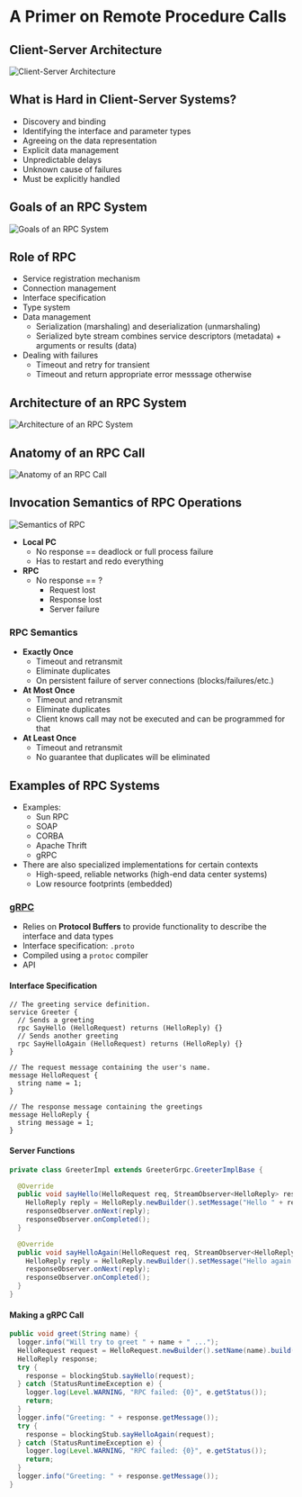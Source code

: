 # A Primer on Remote Procedure Calls

## Client-Server Architecture
![Client-Server Architecture](img/client-server-architecture.png)

## What is Hard in Client-Server Systems?
- Discovery and binding
- Identifying the interface and parameter types
- Agreeing on the data representation
- Explicit data management
- Unpredictable delays
- Unknown cause of failures
- Must be explicitly handled

## Goals of an RPC System
![Goals of an RPC System](img/rpc-goals.png)

## Role of RPC
- Service registration mechanism
- Connection management
- Interface specification
- Type system
- Data management
  - Serialization (marshaling) and deserialization (unmarshaling)
  - Serialized byte stream combines service descriptors (metadata) + arguments or results (data)
- Dealing with failures
  - Timeout and retry for transient
  - Timeout and return appropriate error messsage otherwise

## Architecture of an RPC System
![Architecture of an RPC System](img/rpc-system-architecture.png)

## Anatomy of an RPC Call
![Anatomy of an RPC Call](img/rpc-call-anatomy.png)

## Invocation Semantics of RPC Operations
![Semantics of RPC](img/rpc-semantics.png)

- **Local PC**
  - No response == deadlock or full process failure
  - Has to restart and redo everything
- **RPC**
  - No response == ?
    - Request lost
    - Response lost
    - Server failure

### RPC Semantics
- **Exactly Once**
  - Timeout and retransmit
  - Eliminate duplicates
  - On persistent failure of server connections (blocks/failures/etc.)
- **At Most Once**
  - Timeout and retransmit
  - Eliminate duplicates
  - Client knows call may not be executed and can be programmed for that
- **At Least Once**
  - Timeout and retransmit
  - No guarantee that duplicates will be eliminated

## Examples of RPC Systems
- Examples:
  - Sun RPC
  - SOAP
  - CORBA
  - Apache Thrift
  - gRPC
- There are also specialized implementations for certain contexts
  - High-speed, reliable networks (high-end data center systems)
  - Low resource footprints (embedded)

### [gRPC](https://grpc.io/)
- Relies on **Protocol Buffers** to provide functionality to describe the interface and data types
- Interface specification: `.proto`
- Compiled using a `protoc` compiler
- API

#### Interface Specification
```grpc
// The greeting service definition.
service Greeter {
  // Sends a greeting
  rpc SayHello (HelloRequest) returns (HelloReply) {}
  // Sends another greeting
  rpc SayHelloAgain (HelloRequest) returns (HelloReply) {}
}

// The request message containing the user's name.
message HelloRequest {
  string name = 1;
}

// The response message containing the greetings
message HelloReply {
  string message = 1;
}
```

#### Server Functions
```java
private class GreeterImpl extends GreeterGrpc.GreeterImplBase {

  @Override
  public void sayHello(HelloRequest req, StreamObserver<HelloReply> responseObserver) {
    HelloReply reply = HelloReply.newBuilder().setMessage("Hello " + req.getName()).build();
    responseObserver.onNext(reply);
    responseObserver.onCompleted();
  }

  @Override
  public void sayHelloAgain(HelloRequest req, StreamObserver<HelloReply> responseObserver) {
    HelloReply reply = HelloReply.newBuilder().setMessage("Hello again " + req.getName()).build();
    responseObserver.onNext(reply);
    responseObserver.onCompleted();
  }
}
```

#### Making a gRPC Call
```java
public void greet(String name) {
  logger.info("Will try to greet " + name + " ...");
  HelloRequest request = HelloRequest.newBuilder().setName(name).build();
  HelloReply response;
  try {
    response = blockingStub.sayHello(request);
  } catch (StatusRuntimeException e) {
    logger.log(Level.WARNING, "RPC failed: {0}", e.getStatus());
    return;
  }
  logger.info("Greeting: " + response.getMessage());
  try {
    response = blockingStub.sayHelloAgain(request);
  } catch (StatusRuntimeException e) {
    logger.log(Level.WARNING, "RPC failed: {0}", e.getStatus());
    return;
  }
  logger.info("Greeting: " + response.getMessage());
}
```
